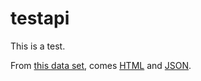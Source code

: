 testapi
=======

This is a test.  

From [this data set](https://github.com/ptibbits/testapi/blob/gh-pages/_data/dogs.yml), comes [HTML](http://ptibbits.github.io/testapi/) and [JSON](https://ptibbits.github.io/testapi/dogs.json).  
